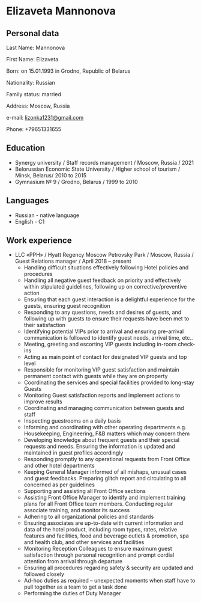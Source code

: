# Elizaveta Mannonova
## Personal data
Last Name:	Mannonova </p> First Name: 	Elizaveta </p> Born:	on 15.01.1993 in Grodno, Republic of Belarus </p> Nationality:	Russian </p> Family status:	married </p> Address:	Moscow, Russia </p> e-mail:	lizonka1231@gmail.com </p> Phone:	+79651331655
## Education
* Synergy university / Staff records management / Moscow, Russia / 2021
* Belorussian Economic State University / Higher school of tourism / Minsk, Belarus/ 2010 to 2015
* Gymnasium № 9 / Grodno, Belarus / 1999 to 2010
## Languages
* Russian - native language
* English - C1
## Work experience
* LLC «PPH» / Hyatt Regency Moscow Petrovsky Park / Moscow, Russia / Guest Relations manager / April 2018 – present
  * Handling difficult situations effectively following Hotel policies and procedures
  * Handling all negative guest feedback on priority and effectively within stipulated guidelines, following up on corrective/preventive action
  * Ensuring that each guest interaction is a delightful experience for the guests, ensuring guest recognition
  * Responding to any questions, needs and desires of guests, and following up with guests to ensure their requests have been met to their satisfaction
  * Identifying potential VIPs prior to arrival and ensuring pre-arrival communication is followed to identify guest needs, arrival time, etc..
  * Meeting, greeting and escorting VIP guests including in-room check-ins
  * Acting as main point of contact for designated VIP guests and top level
  * Responsible for monitoring VIP guest satisfaction and maintain permanent contact with guests while they are on property
  * Coordinating the services and special facilities provided to long-stay Guests
  * Monitoring Guest satisfaction reports and implement actions to improve results
  * Coordinating and managing communication between guests and staff
  * Inspecting guestrooms on a daily basis
  * Informing and coordinating with other operating departments e.g. Housekeeping, Engineering, F&B matters which may concern them
  * Developing knowledge about frequent guests and their special requests and needs. Ensuring the information is updated and maintained in guest profiles accordingly
  * Responding promptly to any operational requests from Front Office and other hotel departments
  * Keeping General Manager informed of all mishaps, unusual cases and guest feedbacks. Preparing glitch report and circulating to all concerned as per guidelines
  * Supporting and assisting all Front Office sections
  * Assisting Front Office Manager to identify and implement training plans for all Front Office team members. Conducting regular associate training, and monitor its success
  * Adhering to all organizational policies and standards
  * Ensuring associates are up-to-date with current information and data of the hotel product, including room types, rates, relative features and facilities, food and beverage outlets & promotion, spa and health club, and other services and facilities
  * Monitoring Reception Colleagues to ensure maximum guest satisfaction through personal recognition and prompt cordial attention from arrival through departure
  * Ensuring all procedures regarding safety & security are updated and followed closely
  * Ad-hoc duties as required – unexpected moments when staff have to pull together as a team to get a task done
  * Performing the duties of Duty Manager
